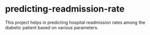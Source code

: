 # predicting-readmission-rate

This project helps in predicting hospital readmission rates among the diabetic patient based on various parameters.
